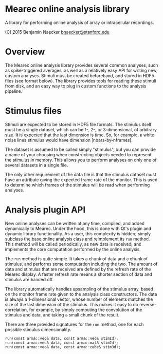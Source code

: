 Mearec online analysis library
==============================

A library for performing online analysis of array or intracellular recordings.

(C) 2015 Benjamin Naecker bnaecker@stanford.edu

Overview
========

The Mearec online analysis library provides several common analyses, such as
spike-triggered averages, as well as a relatively easy API for writing new,
custom analyses. Stimuli must be created beforehand, and stored in HDF5 
files (see format below). The library provides tools for reading these stimuli
from disk, and an easy way to plug in custom functions to the analysis pipeline.

Stimulus files
==============

Stimuli are expected to be stored in HDF5 file formats. The stimulus itself
must be a single dataset, which can be 1-, 2-, or 3-dimensional, of arbitrary
size. It is expected that the last dimension is time. So, for example, 
a white noise lines stimulus would have dimension [nbars-by-nframes]. 

The dataset is assumed to be called simply "stimulus", but you can provide
a name of your choosing when constructing objects needed to represent the 
stimulus in memory. This allows you to perform analyses on only one of several
datasets in a single file.

The only other requirement of the data file is that the stimulus dataset must
have an attribute giving the expected frame rate of the monitor. This is used
to determine which frames of the stimulus will be read when performing analyses.

Analysis plugin API
===================

New online analyses can be written at any time, compiled, and added dynamically
to Mearec. Under the hood, this is done with Qt's plugin and dynamic library
functionality. As a user, this complexity is hidden; simply subclass the base
online analysis class and reimplement its `run` method. This method will be
called periodically, as new data is received, and implements the core computation
performed by the online analysis.

The `run` method is quite simple. It takes a chunk of data and a chunk of stimulus,
and performs some computation including the two. The amount of data and stimulus
that are received are defined by the refresh rate of the Mearec display. A faster
refresh rate means a shorter section of data and stimulus are handed off.

The library automatically handles upsampling of the stimulus array, based on the
monitor frame rate given to the analysis class constructors. The data is always
a 1-dimensional vector, whose number of elements matches the size of the last
dimension of the stimulus. This makes it easy to do reverse-correlation, for
example, by simply computing the convolution of the stimulus and data, and taking
a small chunk of the result.

There are three provided signatures for the `run` method, one for each possible
stimulus dimensionality.

	run(const arma::vec& data, const arma::vec& stim1d);
	run(const arma::vec& data, const arma::mat& stim2d);
	run(const arma::vec& data, const arma::cube& stim3d);



